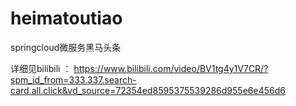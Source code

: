 # heimatoutiao
springcloud微服务黑马头条

详细见bilibili ： https://www.bilibili.com/video/BV1tg4y1V7CR/?spm_id_from=333.337.search-card.all.click&vd_source=72354ed8595375539286d955e6e456d6


